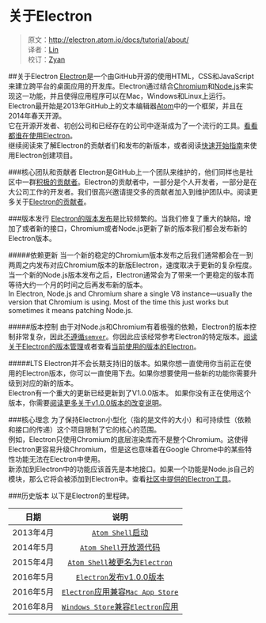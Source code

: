 # 关于Electron

> 原文：http://electron.atom.io/docs/tutorial/about/   
译者：[Lin](https://github.com/ShmilyLin)   
校订：[Zyan](https://github.com/irockyan)   

##关于Electron
[Electron](http://electron.atom.io/)是一个由GitHub开源的使用HTML，CSS和JavaScript来建立跨平台的桌面应用的开发库。Electron通过结合[Chromium](https://www.chromium.org/Home)和[Node.js](https://nodejs.org)来实现这一功能，并且使得应用程序可以在Mac，Windows和Linux上运行。   
Electron最开始是2013年GitHub上的文本编辑器[Atom](https://atom.io/)中的一个框架，并且在2014年春天开源。   
它在开源开发者、初创公司和已经存在的公司中逐渐成为了一个流行的工具。[看看都谁在使用Electron](http://electron.atom.io/apps/)。   
继续阅读来了解Electron的贡献者们和发布的新版本，或者阅读[快速开始指南](../tutorials/quick-start.html)来使用Electron创建项目。


###核心团队和贡献者
Electron是GitHub上一个团队来维护的，他们同样也是社区中一群[积极的贡献者](https://github.com/electron/electron/graphs/contributors)。Electron的贡献者中，一部分是个人开发者，一部分是在大公司工作的开发者。我们很高兴邀请提交多的贡献者加入到维护团队中。阅读更多关于[Electron的贡献者](https://github.com/electron/electron/blob/master/CONTRIBUTING.md)。


###版本发行
[Electron的版本发布](https://github.com/electron/electron/releases)是比较频繁的。当我们修复了重大的缺陷，增加了或者新的接口，Chromium或者Node.js更新了新的版本我们都会发布新的Electron版本。

#####依赖更新
当一个新的稳定的Chromium版本发布之后我们通常都会在一到两周之内发布对应Chromium版本的新版Electron，速度取决于更新的复杂程度。   
当一个新的Node.js版本发布之后，Electron通常会为了带来一个更稳定的版本而等待大约一个月的时间之后再发布新的版本。   
In Electron, Node.js and Chromium share a single V8 instance—usually the version that Chromium is using. Most of the time this just works but sometimes it means patching Node.js.

#####版本控制
由于对Node.js和Chromium有着极强的依赖，Electron的版本控制非常复杂，因此[不遵循`semver`](http://semver.org/)。你因此应该经常参考Electron的特定版本。[阅读关于Electron的版本管理](http://electron.atom.io/docs/tutorial/electron-versioning/)或者查看[当前使用的版本的Electron](https://electron.atom.io/#electron-versions)。

#####LTS
Electron并不会长期支持旧的版本。如果你想一直使用你当前正在使用的Electron版本，你可以一直使用下去。如果你想要使用一些新的功能你需要升级到对应的新的版本。   
Electron有一个重大的更新已经更新到了V1.0.0版本。 如果你没有正在使用这个版本，你需要[阅读更多关于v1.0.0版本的改变说明](http://electron.atom.io/blog/2016/05/11/electron-1-0)。

###核心理念
为了保持Electron小型化（指的是文件的大小）和可持续性（依赖和接口的传递）这个项目限制了它的核心的范围。   
例如，Electron只使用Chromium的底层渲染库而不是整个Chromium。这使得Electron更容易升级Chromium，但是这也意味着在Google Chrome中的某些特性功能无法在Electron中使用。   
新添加到Electron中的功能应该首先是本地接口。如果一个功能是Node.js自己的模块，那么它将会被添加到Electron中。查看[社区中提供的Electron工具](http://electron.atom.io/community)。

###历史版本
以下是Electron的里程碑。

| 日期 | 说明 |
|:---:|:---:|
| 2013年4月 |  	[`Atom Shell`启动](https://github.com/electron/electron/commit/6ef8875b1e93787fa9759f602e7880f28e8e6b45) |
| 2014年5月 | [`Atom Shell`开放源代码](http://blog.atom.io/2014/05/06/atom-is-now-open-source.html) |
| 2015年4月 | [`Atom Shell`被更名为`Electron`](https://github.com/electron/electron/pull/1389) |
| 2016年5月 | [`Electron`发布v1.0.0版本](http://electron.atom.io/blog/2016/05/11/electron-1-0) |
| 2016年5月 | [`Electron`应用兼容`Mac App Store`](http://electron.atom.io/docs/tutorial/mac-app-store-submission-guide) |
| 2016年8月 | [`Windows Store`兼容`Electron`应用](http://electron.atom.io/docs/tutorial/windows-store-guide) |
